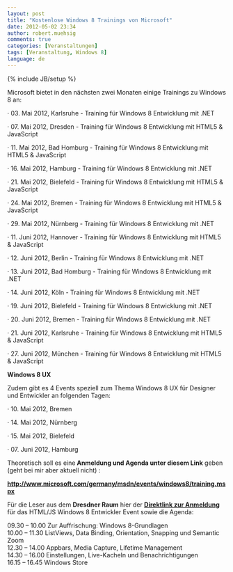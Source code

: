 ```yaml
---
layout: post
title: "Kostenlose Windows 8 Trainings von Microsoft"
date: 2012-05-02 23:34
author: robert.muehsig
comments: true
categories: [Veranstaltungen]
tags: [Veranstaltung, Windows 8]
language: de
---
```

{% include JB/setup %}
<p>Microsoft bietet in den nächsten zwei Monaten einige Trainings zu Windows 8 an:</p> <p>· 03. Mai 2012, Karlsruhe - Training für Windows 8 Entwicklung mit .NET <p>· 07. Mai 2012, Dresden - Training für Windows 8 Entwicklung mit HTML5 &amp; JavaScript <p>· 11. Mai 2012, Bad Homburg - Training für Windows 8 Entwicklung mit HTML5 &amp; JavaScript <p>· 16. Mai 2012, Hamburg - Training für Windows 8 Entwicklung mit .NET <p>· 21. Mai 2012, Bielefeld - Training für Windows 8 Entwicklung mit HTML5 &amp; JavaScript <p>· 24. Mai 2012, Bremen - Training für Windows 8 Entwicklung mit HTML5 &amp; JavaScript <p>· 29. Mai 2012, Nürnberg - Training für Windows 8 Entwicklung mit .NET <p>· 11. Juni 2012, Hannover - Training für Windows 8 Entwicklung mit HTML5 &amp; JavaScript <p>· 12. Juni 2012, Berlin - Training für Windows 8 Entwicklung mit .NET <p>· 13. Juni 2012, Bad Homburg - Training für Windows 8 Entwicklung mit .NET <p>· 14. Juni 2012, Köln - Training für Windows 8 Entwicklung mit .NET <p>· 19. Juni 2012, Bielefeld - Training für Windows 8 Entwicklung mit .NET <p>· 20. Juni 2012, Bremen - Training für Windows 8 Entwicklung mit .NET <p>· 21. Juni 2012, Karlsruhe - Training für Windows 8 Entwicklung mit HTML5 &amp; JavaScript <p>· 27. Juni 2012, München - Training für Windows 8 Entwicklung mit HTML5 &amp; JavaScript <p><strong>Windows 8 UX</strong> <p>Zudem gibt es 4 Events speziell zum Thema Windows 8 UX für Designer und Entwickler an folgenden Tagen: <p>· 10. Mai 2012, Bremen <p>· 14. Mai 2012, Nürnberg <p>· 15. Mai 2012, Bielefeld <p>· 07. Juni 2012, Hamburg <p>Theoretisch soll es eine<strong> Anmeldung und Agenda unter diesem Link</strong> geben (geht bei mir aber aktuell nicht) : <p><a href="http://www.microsoft.com/germany/msdn/events/windows8/training.mspx"><strong>http://www.microsoft.com/germany/msdn/events/windows8/training.mspx</strong></a> <p>Für die Leser aus dem <strong>Dresdner Raum</strong> hier der <a href="https://msevents.microsoft.com/CUI/EventDetail.aspx?EventID=1032511419&amp;Culture=de-DE"><strong>Direktlink zur Anmeldung</strong></a> für das HTML/JS Windows 8 Entwickler Event sowie die Agenda: <p>09.30 – 10.00 Zur Auffrischung: Windows 8-Grundlagen<br>10.00 – 11.30 ListViews, Data Binding, Orientation, Snapping und Semantic Zoom<br>12.30 – 14.00 Appbars, Media Capture, Lifetime Management<br>14.30 – 16.00 Einstellungen, Live-Kacheln und Benachrichtigungen<br>16.15 – 16.45 Windows Store
